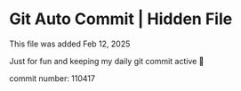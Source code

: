# Git Auto Commit | Hidden File

This file was added Feb 12, 2025

Just for fun and keeping my daily git commit active 🤪

commit number: 110417
